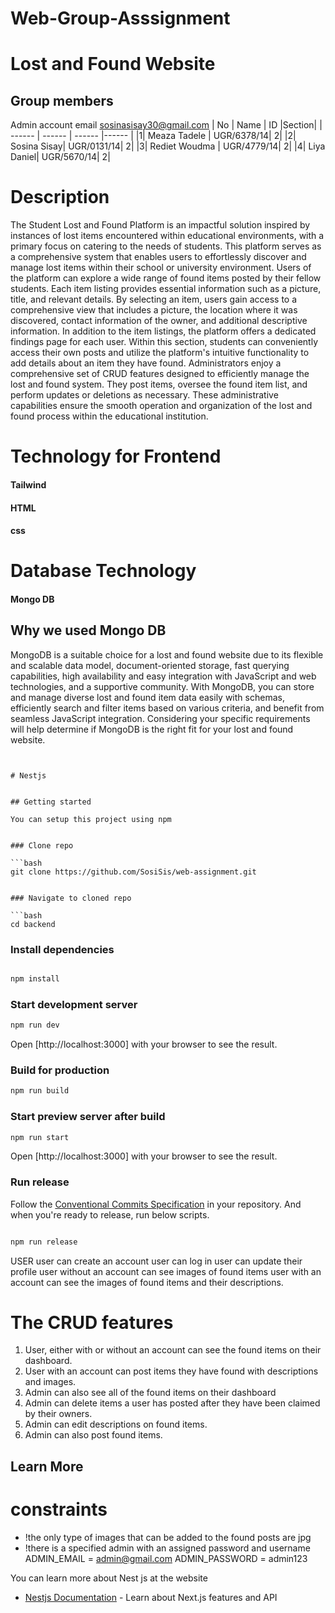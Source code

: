 # Web-Group-Asssignment
# Lost and Found Website
## Group members
Admin account email sosinasisay30@gmail.com
| No | Name | ID |Section|
| ------ | ------ | ------ |------ |
|1| Meaza Tadele | UGR/6378/14| 2|
|2| Sosina Sisay| UGR/0131/14| 2|
|3| Rediet Woudma | UGR/4779/14| 2|
|4| Liya Daniel| UGR/5670/14| 2|


# Description
The Student Lost and Found Platform is an impactful solution inspired by instances of lost items encountered within educational environments, with a primary focus on catering to the needs of students. 
This platform serves as a comprehensive system that enables users to effortlessly discover and manage lost items within their school or university environment.
Users of the platform can explore a wide range of found items posted by their fellow students. Each item listing provides essential information such as a picture, title, and relevant details. By selecting an item, users gain access to a comprehensive view that includes a picture, the location where it was discovered, contact information of the owner, and additional descriptive information.
In addition to the item listings, the platform offers a dedicated findings page for each user. Within this section, students can conveniently access their own posts and utilize the platform's intuitive functionality to add details about an item they have found.
Administrators enjoy a comprehensive set of CRUD features designed to efficiently manage the lost and found system. They post items, oversee the found item list, and perform updates or deletions as necessary. These administrative capabilities ensure the smooth operation and organization of the lost and found process within the educational institution.


# Technology for Frontend
#### Tailwind
#### HTML
#### css

# Database Technology
#### Mongo DB

## Why we used Mongo DB
MongoDB is a suitable choice for a lost and found website due to its flexible and scalable data model, document-oriented storage, fast querying capabilities, high availability and easy integration with JavaScript and web technologies, and a supportive community. With MongoDB, you can store and manage diverse lost and found item data easily with schemas, efficiently search and filter items based on various criteria, and benefit from seamless JavaScript integration. Considering your specific requirements will help determine if MongoDB is the right fit for your lost and found website.


```


# Nestjs


## Getting started

You can setup this project using npm 


### Clone repo

```bash
git clone https://github.com/SosiSis/web-assignment.git


### Navigate to cloned repo

```bash
cd backend
```

### Install dependencies

```bash

npm install
```

### Start development server

```bash
npm run dev
```

Open [http://localhost:3000] with your browser to see the result.

### Build for production

```bash
npm run build
```

### Start preview server after build

```bash
npm run start
```

Open [http://localhost:3000] with your browser to see the result.

### Run release

Follow the [Conventional Commits Specification](https://www.conventionalcommits.org/en/v1.0.0/) in your repository. And when you're ready to release, run below scripts.

```bash

npm run release
```


USER
    user can create an account 
    user can log in 
    user can update their profile
    user without an account can see images of found items 
    user with an account can see the images of found items and their descriptions.

# The CRUD features

1. User, either with or without an account can see the found items on their dashboard.
2. User with an account can post items they have found with descriptions and images.
3. Admin can also see all of the found items on their dashboard
4. Admin can delete items a user has posted after they have been claimed by their owners.
5. Admin can edit descriptions on found items.
6. Admin can also post found items.

## Learn More


# constraints 

- !the only type of images that can be added to the found posts are jpg
- !there is a specified admin with an assigned password and username 
     ADMIN_EMAIL = admin@gmail.com
     ADMIN_PASSWORD = admin123
 

You can learn more about Nest js at the website
* [Nestjs Documentation](https://docs.nestjs.com/) - Learn about Next.js features and API
